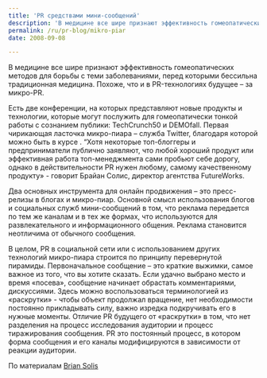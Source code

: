```yaml
---
title: 'PR средствами мини-сообщений'
description: 'В медицине все шире признают эффективность гомеопатических методов для борьбы с теми заболеваниями, перед которыми бессильна традиционная медицина. Похоже, что и в PR-технологиях будущее – за микро-PR.'
permalink: /ru/pr-blog/mikro-piar
date: 2008-09-08

---
```


В медицине все шире признают эффективность гомеопатических методов для борьбы с теми заболеваниями, перед которыми бессильна традиционная медицина. Похоже, что и в PR-технологиях будущее – за микро-PR.

Есть две конференции, на которых представляют новые продукты и технологии, которые могут послужить для гомеопатически тонкой работы с сознанием публики: TechCrunch50 и DEMOfall. Первая чирикающая ласточка микро-пиара – служба Twitter, благодаря которой можно быть в курсе . “Хотя некоторые топ-блоггеры и предприниматели публично заявляют, что любой хороший продукт или эффективная работа топ-менеджмента сами пробьют себе дорогу, однако в действительности PR нужен любому, самому качественному продукту»  - говорит Брайан Солис, директор агентства FutureWorks.

Два основных инструмента для онлайн продвижения – это пресс-релизы в блогах и микро-пиар. Основной смысл использования блогов и социальных служб мини-сообщений в том, что реклама передается по тем же каналам и в тех же формах, что используются для развлекательного и информационного общения. Реклама становится неотличима от обычного сообщения.

В целом, PR в социальной сети или с использованием других технологий микро-пиара строится по принципу перевернутой пирамиды. Первоначальное сообщение – это краткие выжимки, самое важное из того, что вы хотите сказать. Если удачно выбрано место и время «посева», сообщение начинает обрастать комментариями, дискуссиями. Здесь можно воспользоваться терминологией из «раскрутки»  - чтобы объект продолжал вращение, нет необходимости постоянно прикладывать силу, важно изредка подкручивать его в нужные моменты. Отличие PR будущего от «раскрутки» в том, что нет разделения на процесс исследования аудитории и процесс тиражирования сообщения. PR это постоянный процесс, в котором форма сообщения и его каналы модифицируются в зависимости от реакции аудитории.

По материалам <a href="http://www.briansolis.com">Brian Solis</a>


